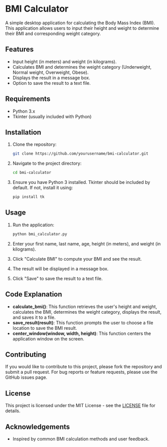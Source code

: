 # BMI Calculator

A simple desktop application for calculating the Body Mass Index (BMI). This application allows users to input their height and weight to determine their BMI and corresponding weight category.

## Features

- Input height (in meters) and weight (in kilograms).
- Calculates BMI and determines the weight category (Underweight, Normal weight, Overweight, Obese).
- Displays the result in a message box.
- Option to save the result to a text file.

## Requirements

- Python 3.x
- Tkinter (usually included with Python)

## Installation

1. Clone the repository:
    ```bash
    git clone https://github.com/yourusername/bmi-calculator.git
    ```

2. Navigate to the project directory:
    ```bash
    cd bmi-calculator
    ```

3. Ensure you have Python 3 installed. Tkinter should be included by default. If not, install it using:
    ```bash
    pip install tk
    ```

## Usage

1. Run the application:
    ```bash
    python bmi_calculator.py
    ```

2. Enter your first name, last name, age, height (in meters), and weight (in kilograms).

3. Click "Calculate BMI" to compute your BMI and see the result.

4. The result will be displayed in a message box.

5. Click "Save" to save the result to a text file.

## Code Explanation

- **calculate_bmi()**: This function retrieves the user's height and weight, calculates the BMI, determines the weight category, displays the result, and saves it to a file.
- **save_result(result)**: This function prompts the user to choose a file location to save the BMI result.
- **center_window(window, width, height)**: This function centers the application window on the screen.

## Contributing

If you would like to contribute to this project, please fork the repository and submit a pull request. For bug reports or feature requests, please use the GitHub issues page.

## License

This project is licensed under the MIT License - see the [LICENSE](LICENSE) file for details.

## Acknowledgements

- Inspired by common BMI calculation methods and user feedback.
